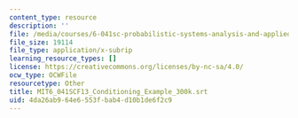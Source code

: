 ```yaml
---
content_type: resource
description: ''
file: /media/courses/6-041sc-probabilistic-systems-analysis-and-applied-probability-fall-2013/4da26ab964e6553fbab4d10b1de6f2c9_MIT6_041SCF13_Conditioning_Example_300k.vtt
file_size: 19114
file_type: application/x-subrip
learning_resource_types: []
license: https://creativecommons.org/licenses/by-nc-sa/4.0/
ocw_type: OCWFile
resourcetype: Other
title: MIT6_041SCF13_Conditioning_Example_300k.srt
uid: 4da26ab9-64e6-553f-bab4-d10b1de6f2c9
---
```

